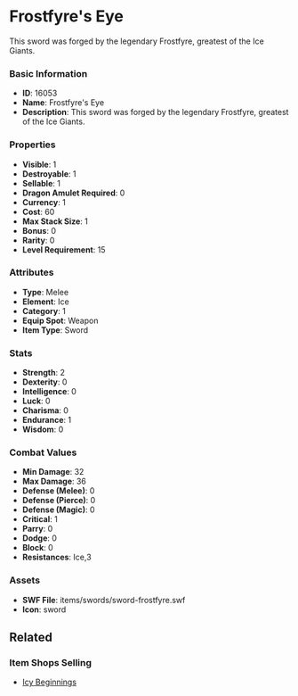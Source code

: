 # Frostfyre's Eye

This sword was forged by the legendary Frostfyre, greatest of the Ice Giants.

### Basic Information

- **ID**: 16053
- **Name**: Frostfyre&#039;s Eye
- **Description**: This sword was forged by the legendary Frostfyre, greatest of the Ice Giants.

### Properties

- **Visible**: 1
- **Destroyable**: 1
- **Sellable**: 1
- **Dragon Amulet Required**: 0
- **Currency**: 1
- **Cost**: 60
- **Max Stack Size**: 1
- **Bonus**: 0
- **Rarity**: 0
- **Level Requirement**: 15

### Attributes

- **Type**: Melee
- **Element**: Ice
- **Category**: 1
- **Equip Spot**: Weapon
- **Item Type**: Sword

### Stats

- **Strength**: 2
- **Dexterity**: 0
- **Intelligence**: 0
- **Luck**: 0
- **Charisma**: 0
- **Endurance**: 1
- **Wisdom**: 0

### Combat Values

- **Min Damage**: 32
- **Max Damage**: 36
- **Defense (Melee)**: 0
- **Defense (Pierce)**: 0
- **Defense (Magic)**: 0
- **Critical**: 1
- **Parry**: 0
- **Dodge**: 0
- **Block**: 0
- **Resistances**: Ice,3

### Assets

- **SWF File**: items/swords/sword-frostfyre.swf
- **Icon**: sword

## Related

### Item Shops Selling

- [Icy Beginnings](../item-shops/506-icy-beginnings.md)

